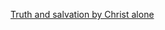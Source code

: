 [Truth and salvation by Christ alone](https://www.neverthirsty.org/bible-qa/qa-archives/question/is-a-layperson-accountable-to-god-for-false-teaching-in-his-church/)